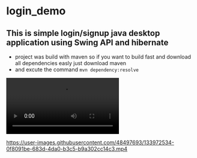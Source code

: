 # login_demo
## This is simple login/signup java desktop application using Swing API and hibernate
- project was build with maven so if you want to build fast and download all dependencies easly just download maven 
- and excute the command `mvn dependency:resolve`

 ![video game demo](public/videos/realloginapp.mp4)


https://user-images.githubusercontent.com/48497693/133972534-0f8091be-683d-4da0-b3c5-b9a302cc14c3.mp4

